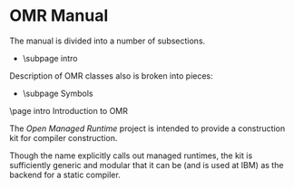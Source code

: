 OMR Manual 
==========

The manual is divided into a number of subsections.

- \subpage intro 

Description of OMR classes also is broken into pieces: 

- \subpage Symbols


\page intro Introduction to OMR 

The *Open Managed Runtime* project is intended to provide a construction kit
for compiler construction.

Though the name explicitly calls out managed runtimes, the kit is
sufficiently generic and modular that it can be (and is used at IBM) as the
backend for a static compiler. 



